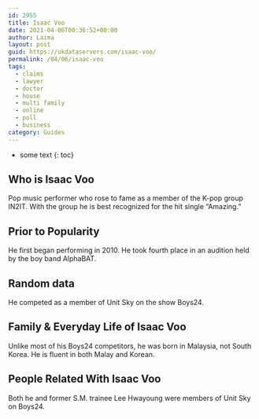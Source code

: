 ```yaml
---
id: 2955
title: Isaac Voo
date: 2021-04-06T00:36:52+00:00
author: Laima
layout: post
guid: https://ukdataservers.com/isaac-voo/
permalink: /04/06/isaac-voo
tags:
  - claims
  - lawyer
  - doctor
  - house
  - multi family
  - online
  - poll
  - business
category: Guides
---
```


* some text
{: toc}


## Who is Isaac Voo
                  
                  
                  
Pop music performer who rose to fame as a member of the K-pop group IN2IT. With the group he is best recognized for the hit single &#8220;Amazing.&#8221;
                  
              
            
              
            
                
                
                
## Prior to Popularity
                  
                  
                  
He first began performing in 2010. He took fourth place in an audition held by the boy band AlphaBAT.
                  
              
            
              
            
                
                
                
## Random data
                  
                  
                  
He competed as a member of Unit Sky on the show Boys24.
                  
              
            
              
            
                
                
                
## Family & Everyday Life of Isaac Voo
                  
                  
                  
Unlike most of his Boys24 competitors, he was born in Malaysia, not South Korea. He is fluent in both Malay and Korean.
                  
              
            
              
            
                
                
                
## People Related With Isaac Voo
                  
                  
                  
Both he and former S.M. trainee Lee Hwayoung were members of Unit Sky on Boys24.
                  
              
            
              
            
                
              
            
              
              
            
            
              
            
          
          
          